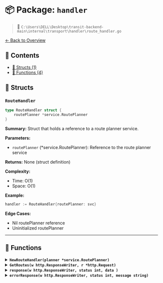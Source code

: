 # 📦 Package: `handler`

> 📍 `C:\Users\DELL\Desktop\transit-backend-main\internal\transport\handler\route_handler.go`

[← Back to Overview](../README.md)

## 📑 Contents

- [🧱 Structs (1)](#-structs)
- [🔧 Functions (4)](#-functions)

## 🧱 Structs

### `RouteHandler`

```go
type RouteHandler struct {
	routePlanner *service.RoutePlanner 
}
```

**Summary:** Struct that holds a reference to a route planner service.

**Parameters:**
- `routePlanner` (*service.RoutePlanner): Reference to the route planner service

**Returns:** None (struct definition)

**Complexity:**
- Time: O(1)
- Space: O(1)

**Example:**
```go
handler := RouteHandler{routePlanner: svc}
```

**Edge Cases:**
- Nil routePlanner reference
- Uninitialized routePlanner


---

## 🔧 Functions

<details>
<summary><b><code>NewRouteHandler(planner *service.RoutePlanner)</code></b></summary>

**Summary:** Constructor for RouteHandler with dependency injection

**Parameters:**
- `planner` (*service.RoutePlanner): Route planning service dependency

**Returns:** Pointer to initialized RouteHandler

**Complexity:**
- Time: O(1)
- Space: O(1)

**Example:**
```go
handler := NewRouteHandler(myRoutePlanner)
```

**Edge Cases:**
- Nil planner input
- Memory allocation failure


</details>

<details>
<summary><b><code>GetRoutes(w http.ResponseWriter, r *http.Request)</code></b></summary>

**Summary:** HTTP handler method for retrieving routes

**Parameters:**
- `w` (http.ResponseWriter): Response writer interface
- `r` (*http.Request): Incoming HTTP request

**Returns:** None (writes directly to response)

**Complexity:**
- Time: O(n) where n is route computation complexity
- Space: O(1) for handler, O(n) for response data

**Example:**
```go
router.HandleFunc("/routes", handler.GetRoutes)
```

**Edge Cases:**
- Invalid request parameters
- Route computation failures
- Response writer errors


</details>

<details>
<summary><b><code>response(w http.ResponseWriter, status int, data )</code></b></summary>

**Summary:** Helper method for sending HTTP responses

**Parameters:**
- `w` (http.ResponseWriter): Response writer interface
- `status` (int): HTTP status code
- `data` (interface{}): Response payload (type varies)

**Returns:** None (writes directly to response)

**Complexity:**
- Time: O(1) for simple responses
- Space: O(1) for handler, O(n) for response data

**Example:**
```go
handler.response(w, http.StatusOK, routes)
```

**Edge Cases:**
- Invalid status codes
- Unserializable data
- Response writer errors


</details>

<details>
<summary><b><code>errorResponse(w http.ResponseWriter, status int, message string)</code></b></summary>

**Summary:** Sends an HTTP error response with status and message

**Parameters:**
- `w` (http.ResponseWriter): HTTP response writer
- `status` (int): HTTP status code
- `message` (string): Error message to send

**Returns:** None (writes directly to response)

**Complexity:**
- Time: O(1)
- Space: O(1)

**Example:**
```go
errorResponse(w, 404, "Page not found")
```

**Edge Cases:**
- Invalid status codes
- Large messages causing buffer issues


</details>

